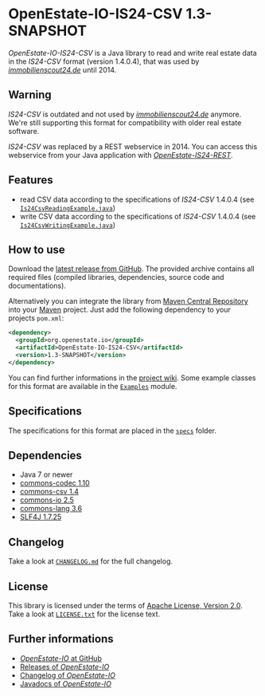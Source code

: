 OpenEstate-IO-IS24-CSV 1.3-SNAPSHOT
===================================

*OpenEstate-IO-IS24-CSV* is a Java library to read and write real estate data in
the *IS24-CSV* format (version 1.4.0.4), that was used by
[*immobilienscout24.de*](http://immobilienscout24.de) until 2014.


Warning
-------

*IS24-CSV* is outdated and not used by
[*immobilienscout24.de*](http://immobilienscout24.de) anymore. We're still
supporting this format for compatibility with older real estate software.

*IS24-CSV* was replaced by a REST webservice in 2014. You can access this
webservice from your Java application with
[*OpenEstate-IS24-REST*](https://github.com/OpenEstate/OpenEstate-IS24-REST).


Features
--------

-   read CSV data according to the specifications of *IS24-CSV* 1.4.0.4
    (see [`Is24CsvReadingExample.java`](https://github.com/OpenEstate/OpenEstate-IO/blob/develop/Examples/src/main/java/org/openestate/io/examples/Is24CsvReadingExample.java))
-   write CSV data according to the specifications of *IS24-CSV* 1.4.0.4
    (see [`Is24CsvWritingExample.java`](https://github.com/OpenEstate/OpenEstate-IO/blob/develop/Examples/src/main/java/org/openestate/io/examples/Is24CsvWritingExample.java))


How to use
----------

Download the [latest release from GitHub](https://github.com/OpenEstate/OpenEstate-IO/releases/latest).
The provided archive contains all required files (compiled libraries,
dependencies, source code and documentations).

Alternatively you can integrate the library from
[Maven Central Repository](http://search.maven.org/#search|ga|1|org.openestate.io)
into your [Maven](http://maven.apache.org/) project. Just add the following
dependency to your projects `pom.xml`:

```xml
<dependency>
  <groupId>org.openestate.io</groupId>
  <artifactId>OpenEstate-IO-IS24-CSV</artifactId>
  <version>1.3-SNAPSHOT</version>
</dependency>
```

You can find further informations in the
[project wiki](https://github.com/OpenEstate/OpenEstate-IO/wiki/Usage-IS24-CSV).
Some example classes for this format are available in the
[`Examples`](https://github.com/OpenEstate/OpenEstate-IO/tree/develop/Examples)
module.


Specifications
--------------

The specifications for this format are placed in the [`specs`](specs) folder.


Dependencies
------------

-   Java 7 or newer
-   [commons-codec 1.10](http://commons.apache.org/proper/commons-codec/)
-   [commons-csv 1.4](http://commons.apache.org/proper/commons-csv/)
-   [commons-io 2.5](http://commons.apache.org/proper/commons-io/)
-   [commons-lang 3.6](http://commons.apache.org/proper/commons-lang/)
-   [SLF4J 1.7.25](http://www.slf4j.org/)


Changelog
---------

Take a look at
[`CHANGELOG.md`](https://github.com/OpenEstate/OpenEstate-IO/blob/develop/CHANGELOG.md)
for the full changelog.


License
-------

This library is licensed under the terms of
[Apache License, Version 2.0](http://www.apache.org/licenses/LICENSE-2.0.html).
Take a look at
[`LICENSE.txt`](https://github.com/OpenEstate/OpenEstate-IO/blob/develop/LICENSE.txt)
for the license text.


Further informations
--------------------

-   [*OpenEstate-IO* at GitHub](https://github.com/OpenEstate/OpenEstate-IO)
-   [Releases of *OpenEstate-IO*](https://github.com/OpenEstate/OpenEstate-IO/releases)
-   [Changelog of *OpenEstate-IO*](https://github.com/OpenEstate/OpenEstate-IO/blob/develop/CHANGELOG.md)
-   [Javadocs of *OpenEstate-IO*](http://manual.openestate.org/OpenEstate-IO/)
